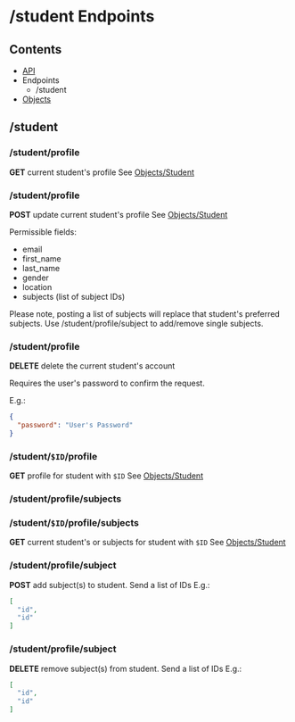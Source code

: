 # /student Endpoints #

## Contents
* [API](api.md)
* Endpoints
  * /student
* [Objects](objects.md)
  
## /student

### /student/profile
__GET__ current student's profile
See [Objects/Student](objects.md#student)

### /student/profile
__POST__ update current student's profile
See [Objects/Student](objects.md#student)

Permissible fields:
* email
* first_name
* last_name
* gender
* location
* subjects (list of subject IDs)

Please note, posting a list of subjects will replace that student's preferred subjects. Use /student/profile/subject to add/remove single subjects.

### /student/profile
__DELETE__ delete the current student's account

Requires the user's password to confirm the request.

E.g.:
```json
{
  "password": "User's Password"
}
```

### /student/`$ID`/profile
__GET__ profile for student with `$ID`
See [Objects/Student](objects.md#student)

### /student/profile/subjects
### /student/`$ID`/profile/subjects
__GET__ current student's or subjects for student with `$ID`
See [Objects/Student](objects.md#student)

### /student/profile/subject
__POST__ add subject(s) to student. Send a list of IDs
E.g.:
```json
[
  "id",
  "id"
]
```

### /student/profile/subject
__DELETE__ remove subject(s) from student. Send a list of IDs
E.g.:
```json
[
  "id",
  "id"
]
```
